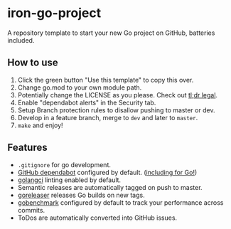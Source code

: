 
# iron-go-project

A repository template to start your new Go project on GitHub, batteries included.

## How to use

1. Click the green button "Use this template" to copy this over.
2. Change go.mod to your own module path.
3. Potentially change the LICENSE as you please. Check out [tl;dr legal](https://tldrlegal.com).
4. Enable "dependabot alerts" in the Security tab.
5. Setup Branch protection rules to disallow pushing to master or dev.
6. Develop in a feature branch, merge to `dev` and later to `master`.
7. `make` and enjoy!

## Features

- `.gitignore` for go development.
- [GitHub dependabot](https://github.com/features/security) configured by default. ([including for Go!](https://github.com/ironPeakServices/iron-go-project/tree/master/.github/go))
- [golangci](https://github.com/golangci/golangci-lint) linting enabled by default.
- Semantic releases are automatically tagged on push to master.
- [goreleaser](https://github.com/goreleaser/goreleaser/) releases Go builds on new tags.
- [gobenchmark](https://github.com/cornelk/go-benchmark) configured by default to track your performance across commits.
- ToDos are automatically converted into GitHub issues.
